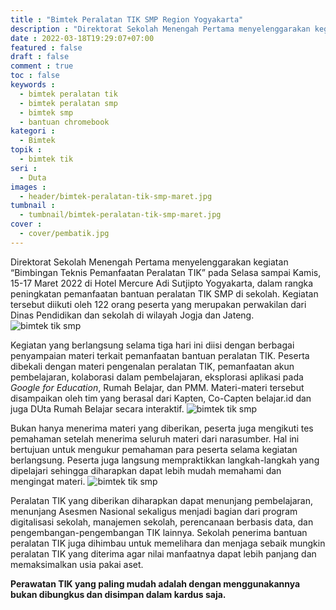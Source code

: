 ```yaml
---
title : "Bimtek Peralatan TIK SMP Region Yogyakarta"
description : "Direktorat Sekolah Menengah Pertama menyelenggarakan kegiatan Bimbingan Teknis Pemanfaatan Peralatan TIK pada Selasa sampai Kamis, 15-17 Maret 2022 di Hotel Mercure Adi Sutjipto Yogyakarta"
date : 2022-03-18T19:29:07+07:00
featured : false
draft : false
comment : true
toc : false
keywords : 
  - bimtek peralatan tik
  - bimtek peralatan smp
  - bimtek smp
  - bantuan chromebook
kategori : 
  - Bimtek
topik :
  - bimtek tik
seri : 
  - Duta
images : 
  - header/bimtek-peralatan-tik-smp-maret.jpg
tumbnail : 
  - tumbnail/bimtek-peralatan-tik-smp-maret.jpg
cover : 
  - cover/pembatik.jpg
---
```


Direktorat Sekolah Menengah Pertama menyelenggarakan kegiatan “Bimbingan Teknis Pemanfaatan Peralatan TIK” pada Selasa sampai Kamis, 15-17 Maret 2022 di Hotel Mercure Adi Sutjipto Yogyakarta, dalam rangka peningkatan pemanfaatan bantuan peralatan TIK SMP di sekolah. Kegiatan tersebut diikuti oleh 122 orang peserta yang merupakan perwakilan dari Dinas Pendidikan dan sekolah di wilayah Jogja dan Jateng. 
![bimtek tik smp](/images/drb21/bimtek-peralatan-tik-smp-mercure.jpg)

Kegiatan yang berlangsung selama tiga hari ini diisi dengan berbagai penyampaian materi terkait pemanfaatan bantuan peralatan TIK. Peserta dibekali dengan materi pengenalan peralatan TIK, pemanfaatan akun pembelajaran, kolaborasi dalam pembelajaran, eksplorasi aplikasi pada *Google for Education*, Rumah Belajar, dan PMM. Materi-materi tersebut disampaikan oleh tim yang berasal dari Kapten, Co-Capten belajar.id dan juga DUta Rumah Belajar secara interaktif.
![bimtek tik smp](/images/drb21/bimtek-peralatan-tik-smp-mercure-1.jpg)

Bukan hanya menerima materi yang diberikan, peserta juga mengikuti tes pemahaman setelah menerima seluruh materi dari narasumber. Hal ini bertujuan untuk mengukur pemahaman para peserta selama kegiatan berlangsung. Peserta juga langsung mempraktikkan langkah-langkah yang dipelajari sehingga diharapkan dapat lebih mudah memahami dan mengingat materi.
![bimtek tik smp](/images/drb21/bimtek-peralatan-tik-smp-mercure-2.jpg)

Peralatan TIK yang diberikan diharapkan dapat menunjang pembelajaran, menunjang Asesmen Nasional sekaligus menjadi bagian dari program digitalisasi sekolah, manajemen sekolah, perencanaan berbasis data, dan pengembangan-pengembangan TIK lainnya. Sekolah penerima bantuan peralatan TIK juga dihimbau untuk memelihara dan menjaga sebaik mungkin peralatan TIK yang diterima agar nilai manfaatnya dapat lebih panjang dan memaksimalkan usia pakai aset.

**Perawatan TIK yang paling mudah adalah dengan menggunakannya bukan dibungkus dan disimpan dalam kardus saja.**
